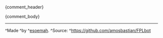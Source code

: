 {comment_header}

{comment_body}

---

^Made ^by ^[esoemah](https://www.reddit.com/message/compose/?to=esoemah). ^Source: ^https://github.com/amosbastian/FPLbot
